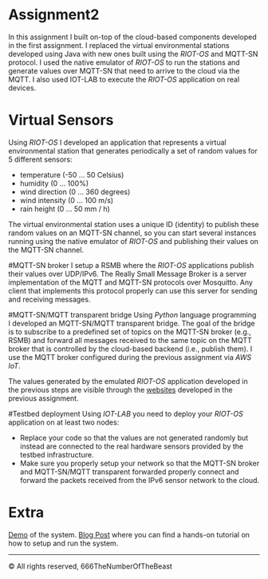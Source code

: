 # Assignment2
In this assignment I built on-top of the cloud-based components developed in the first assignment. I replaced the virtual environmental stations developed using Java with new ones built using the *RIOT-OS* and MQTT-SN protocol. I used the native emulator of *RIOT-OS* to run the stations and generate values over MQTT-SN that need to arrive to the cloud via the MQTT. I also used IOT-LAB to execute the *RIOT-OS* application on real devices.

# Virtual Sensors
Using *RIOT-OS* I developed an application that represents a virtual environmental station that generates periodically a set of random values for 5 different sensors:

- temperature (-50 ... 50 Celsius)
- humidity (0 ... 100%)
- wind direction (0 ... 360 degrees)
- wind intensity (0 ... 100 m/s)
- rain height (0 ... 50 mm / h)

The virtual environmental station uses a unique ID (identity) to publish these random values on an MQTT-SN channel, so you can start several instances
running using the native emulator of *RIOT-OS* and publishing their values on the MQTT-SN channel.

#MQTT-SN broker
I setup a RSMB where the *RIOT-OS* applications publish their values over UDP/IPv6. The Really Small Message Broker is a server implementation of the MQTT and MQTT-SN protocols over Mosquitto. Any client that implements this protocol properly can use this server for sending and receiving messages.

#MQTT-SN/MQTT transparent bridge
Using *Python* language programming I developed an MQTT-SN/MQTT transparent bridge. The goal of the bridge is to subscribe to a predefined set of topics on the MQTT-SN broker (e.g., RSMB) and forward all messages received to the same topic on the MQTT broker that is controlled by the cloud-based backend (i.e., publish them). I use the MQTT broker configured during the previous assignment via *AWS IoT*.

The values generated by the emulated *RIOT-OS* application developed in the previous steps are visible through the [websites](https://666thenumberofthebeast.github.io/InternetOfThings19-20/) developed in the previous assignment.

#Testbed deployment
Using *IOT-LAB* you need to deploy your *RIOT-OS* application on at least two nodes:
- Replace your code so that the values are not generated randomly but instead are connected to the real hardware sensors provided by the testbed infrastructure.
- Make sure you properly setup your network so that the MQTT-SN broker and MQTT-SN/MQTT transparent forwarded properly connect and forward the packets received from the IPv6 sensor network to the cloud.

# Extra
[Demo](https://youtu.be/Bl5EqkK0KrA) of the system.
[Blog Post](https://www.hackster.io/xmetal1997/iot-virtual-environment-stations-emulator-2-0-63a8c0) where you can find a hands-on tutorial on how to setup and run the system.

***
© All rights reserved, 666TheNumberOfTheBeast
